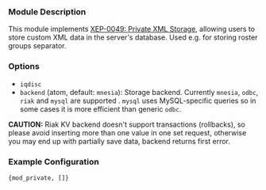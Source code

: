 ### Module Description
This module implements [XEP-0049: Private XML Storage](http://xmpp.org/extensions/xep-0049.html), allowing users to store custom XML data in the server's database. Used e.g. for storing roster groups separator.

### Options
* `iqdisc`
* `backend` (atom, default: `mnesia`): Storage backend. Currently `mnesia`, `odbc`, `riak` and `mysql` are supported . `mysql` uses MySQL-specific queries so in some cases it is more efficient than generic `odbc`.

**CAUTION:**  Riak KV backend doesn't support transactions (rollbacks), so please avoid inserting more
than one value in one set request, otherwise you may end up with partially save data, backend returns
first error.

### Example Configuration
```
{mod_private, []}
```
